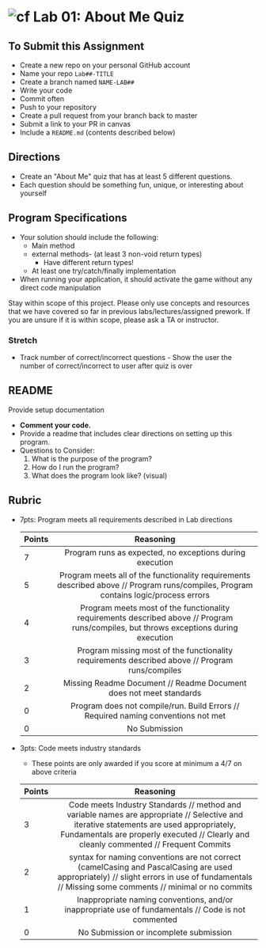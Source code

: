 ![cf](http://i.imgur.com/7v5ASc8.png) Lab 01: About Me Quiz
=====================================

## To Submit this Assignment
- Create a new repo on your personal GitHub account
- Name your repo `Lab##-TITLE`
- Create a branch named `NAME-LAB##`
- Write your code
- Commit often
- Push to your repository
- Create a pull request from your branch back to master
- Submit a link to your PR in canvas
- Include a `README.md` (contents described below)

## Directions
- Create an "About Me" quiz that has at least 5 different questions. 
- Each question should be something fun, unique, or interesting about yourself

## Program Specifications
- Your solution should include the following:
    - Main method
	- external methods- (at least 3 non-void return types)
		- Have different return types!
	- At least one try/catch/finally implementation
- When running your application, it should activate the game without any direct code manipulation

	
Stay within scope of this project. Please only use concepts and resources that we have covered so far in previous labs/lectures/assigned prework. 
If you are unsure if it is within scope, please ask a TA or instructor.


### Stretch

- Track number of correct/incorrect questions 
      - Show the user the number of correct/incorrect to user after quiz is over

## README

Provide setup documentation 

- **Comment your code.**
- Provide a readme that includes clear directions on setting up this program.
- Questions to Consider: 
	1. What is the purpose of the program?
	1. How do I run the program?
	1. What does the program look like? (visual)

## Rubric
- 7pts: Program meets all requirements described in Lab directions

	Points  | Reasoning | 
	 ------------ | :-----------: | 
	7       | Program runs as expected, no exceptions during execution |
	5       | Program meets all of the  functionality requirements described above // Program runs/compiles, Program contains logic/process errors|
	4       | Program meets most of the functionality requirements described above // Program runs/compiles, but throws exceptions during execution | 
	3       | Program missing most of the functionality requirements described above // Program runs/compiles |
	2       | Missing Readme Document // Readme Document does not meet standards |
	0       | Program does not compile/run. Build Errors // Required naming conventions not met |
	0       | No Submission |

- 3pts: Code meets industry standards
	- These points are only awarded if you score at minimum a 4/7 on above criteria

	Points  | Reasoning | 
	 ------------ | :-----------: | 
	3       | Code meets Industry Standards // method and variable names are appropriate // Selective and iterative statements are used appropriately, Fundamentals are properly executed // Clearly and cleanly commented // Frequent Commits |
	2       | syntax for naming conventions are not correct (camelCasing and PascalCasing are used appropriately) // slight errors in use of fundamentals // Missing some comments // minimal or no commits |
	1       | Inappropriate naming conventions, and/or inappropriate use of fundamentals // Code is not commented  |
	0       | No Submission or incomplete submission |

